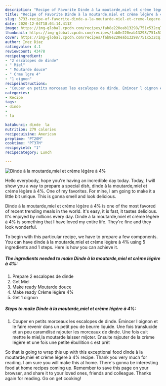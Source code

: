 ```yaml
---
description: "Recipe of Favorite Dinde à la moutarde,miel et crème légère à 4%"
title: "Recipe of Favorite Dinde à la moutarde,miel et crème légère à 4%"
slug: 3733-recipe-of-favorite-dinde-a-la-moutarde-miel-et-creme-legere-a-4
date: 2020-12-04T18:04:14.411Z
image: https://img-global.cpcdn.com/recipes/fab8e220eab13298/751x532cq70/dinde-a-la-moutardemiel-et-creme-legere-a-4-photo-principale-de-la-recette.jpg
thumbnail: https://img-global.cpcdn.com/recipes/fab8e220eab13298/751x532cq70/dinde-a-la-moutardemiel-et-creme-legere-a-4-photo-principale-de-la-recette.jpg
cover: https://img-global.cpcdn.com/recipes/fab8e220eab13298/751x532cq70/dinde-a-la-moutardemiel-et-creme-legere-a-4-photo-principale-de-la-recette.jpg
author: Inez Diaz
ratingvalue: 4.1
reviewcount: 43478
recipeingredient:
- "2 escalopes de dinde"
- " Miel"
- " Moutarde douce"
- " Crme lgre 4"
- "1 oignon"
recipeinstructions:
- "Couper en petits morceaux les escalopes de dinde. Émincer l oignon et le faire revenir dans un petit peu de beurre liquide. Une fois translucide et un peu caramélisé rajouter les morceaux de dinde. Une fois cuit mettre le miel,la moutarde laisser mijoter. Ensuite rajouter de la crème légère et une fois une petite ébullition c est prêt"
categories:
- Recipe
tags:
- dinde
- 
- la

katakunci: dinde  la 
nutrition: 279 calories
recipecuisine: American
preptime: "PT20M"
cooktime: "PT37M"
recipeyield: "1"
recipecategory: Lunch

---
```



![Dinde à la moutarde,miel et crème légère à 4%](https://img-global.cpcdn.com/recipes/fab8e220eab13298/751x532cq70/dinde-a-la-moutardemiel-et-creme-legere-a-4-photo-principale-de-la-recette.jpg)

Hello everybody, hope you're having an incredible day today. Today, I will show you a way to prepare a special dish, dinde à la moutarde,miel et crème légère à 4%. One of my favorites. For mine, I am going to make it a little bit unique. This is gonna smell and look delicious.



Dinde à la moutarde,miel et crème légère à 4% is one of the most favored of recent trending meals in the world. It's easy, it is fast, it tastes delicious. It's enjoyed by millions every day. Dinde à la moutarde,miel et crème légère à 4% is something that I have loved my entire life. They're fine and they look wonderful.


To begin with this particular recipe, we have to prepare a few components. You can have dinde à la moutarde,miel et crème légère à 4% using 5 ingredients and 1 steps. Here is how you can achieve it.

<!--inarticleads1-->

##### The ingredients needed to make Dinde à la moutarde,miel et crème légère à 4%:

1. Prepare 2 escalopes de dinde
1. Get  Miel
1. Make ready  Moutarde douce
1. Make ready  Crème légère 4%
1. Get 1 oignon




<!--inarticleads2-->

##### Steps to make Dinde à la moutarde,miel et crème légère à 4%:

1. Couper en petits morceaux les escalopes de dinde. Émincer l oignon et le faire revenir dans un petit peu de beurre liquide. Une fois translucide et un peu caramélisé rajouter les morceaux de dinde. Une fois cuit mettre le miel,la moutarde laisser mijoter. Ensuite rajouter de la crème légère et une fois une petite ébullition c est prêt




So that is going to wrap this up with this exceptional food dinde à la moutarde,miel et crème légère à 4% recipe. Thank you very much for reading. I am sure you will make this at home. There's gonna be interesting food at home recipes coming up. Remember to save this page on your browser, and share it to your loved ones, friends and colleague. Thanks again for reading. Go on get cooking!
